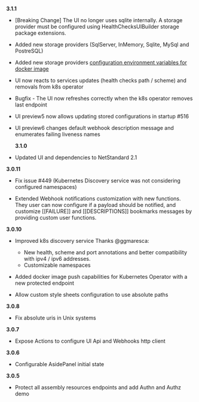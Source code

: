 **3.1.1**

- [Breaking Change] The UI no longer uses sqlite internally. A storage provider must be configured using HealthChecksUIBuilder storage package extensions.
- Added new storage providers (SqlServer, InMemory, Sqlite, MySql and PostreSQL)
- Added new storage providers [configuration environment variables for docker image](./ui-docker.md)
- UI now reacts to services updates (health checks path / scheme) and removals from k8s operator
- Bugfix - The UI now refreshes correctly when the k8s operator removes last endpoint
- UI preview5 now allows updating stored configurations in startup #516
- UI preview6 changes default webhook description message and enumerates failing liveness names

  **3.1.0**

- Updated UI and dependencies to NetStandard 2.1

**3.0.11**

- Fix issue #449 (Kubernetes Discovery service was not considering configured namespaces)

- Extended Webhook notifications customization with new functions. They user can now configure if a payload should be notified, and customize [[FAILURE]] and [[DESCRIPTIONS]] bookmarks messages by providing custom user functions.

**3.0.10**

- Improved k8s discovery service Thanks @ggmaresca:

  - New health, scheme and port annotations and better compatibility with ipv4 / ipv6 addresses.
  - Customizable namespaces

- Added docker image push capabilities for Kubernetes Operator with a new protected endpoint

- Allow custom style sheets configuration to use absolute paths

**3.0.8**

- Fix absolute uris in Unix systems

**3.0.7**

- Expose Actions to configure UI Api and Webhooks http client

**3.0.6**

- Configurable AsidePanel initial state

**3.0.5**

- Protect all assembly resources endpoints and add Authn and Authz demo
